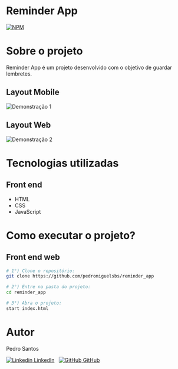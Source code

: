 # Reminder App
[![NPM](https://img.shields.io/npm/l/react)](https://github.com/pedromiguelsbs/reminder_app/blob/master/LICENSE) 

# Sobre o projeto

Reminder App é um projeto desenvolvido com o objetivo de guardar lembretes. 

## Layout Mobile
![Demonstração 1](https://i.imgur.com/AMO1D4M.png)

## Layout Web
![Demonstração 2](https://i.imgur.com/z37CLcp.png?1)


# Tecnologias utilizadas
## Front end
- HTML
- CSS
- JavaScript

# Como executar o projeto?

## Front end web

```bash
# 1°) Clone o repositório:
git clone https://github.com/pedromiguelsbs/reminder_app

# 2°) Entre na pasta do projeto:
cd reminder_app

# 3°) Abra o projeto:
start index.html
```

# Autor

Pedro Santos

[![Linkedin](https://i.stack.imgur.com/gVE0j.png) LinkedIn](https://www.linkedin.com/in/pedromiguelsbs/)
&nbsp;
[![GitHub](https://i.stack.imgur.com/tskMh.png) GitHub](https://github.com/pedromiguelsbs)
